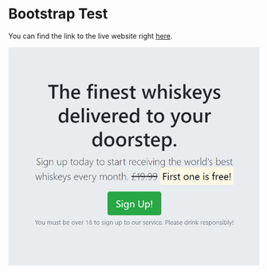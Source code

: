 # Bootstrap Test

You can find the link to the live website right [here](https://jrdnbrkfld.github.io/whiskey-drop/).

![Jumbotron](assets/readme/jumbotron.png)
